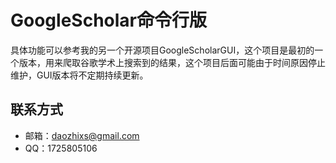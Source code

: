 # GoogleScholar命令行版
具体功能可以参考我的另一个开源项目GoogleScholarGUI，这个项目是最初的一个版本，用来爬取谷歌学术上搜索到的结果，这个项目后面可能由于时间原因停止维护，GUI版本将不定期持续更新。
## 联系方式
- 邮箱：daozhixs@gmail.com    
- QQ：1725805106